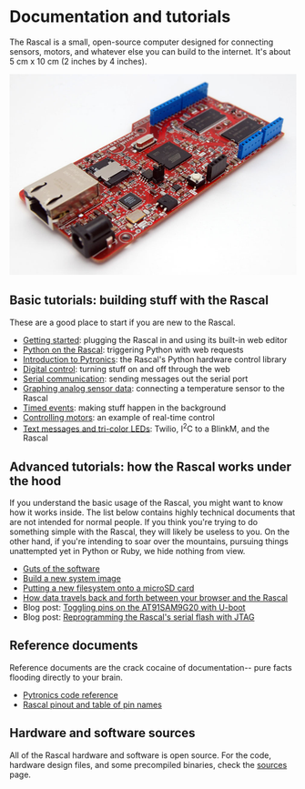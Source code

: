 # Documentation and tutorials #

The Rascal is a small, open-source computer designed for connecting sensors, motors, and whatever else you can build to the internet. It's about 5 cm x 10 cm (2 inches by 4 inches).

<img src="/img/rascal-0.6-beta-2011-02-26.jpg" alt="The Rascal" width="820px">

## Basic tutorials: building stuff with the Rascal ##

These are a good place to start if you are new to the Rascal.

* [Getting started][4]: plugging the Rascal in and using its built-in web editor
* [Python on the Rascal][19]: triggering Python with web requests
* [Introduction to Pytronics][16]: the Rascal's Python hardware control library
* [Digital control][7]: turning stuff on and off through the web
* [Serial communication][8]: sending messages out the serial port
* [Graphing analog sensor data][9]: connecting a temperature sensor to the Rascal
* [Timed events][18]: making stuff happen in the background
* [Controlling motors][20]: an example of real-time control
* [Text messages and tri-color LEDs][15]: Twilio, I<sup>2</sup>C to a BlinkM, and the Rascal

## Advanced tutorials: how the Rascal works under the hood ##

If you understand the basic usage of the Rascal, you might want to know how it works inside. The list below contains highly technical documents that are not intended for normal people. If you think you're trying to do something simple with the Rascal, they will likely be useless to you. On the other hand, if you're intending to soar over the mountains, pursuing things unattempted yet in Python or Ruby, we hide nothing from view.

* [Guts of the software][1]
* [Build a new system image][2]
* [Putting a new filesystem onto a microSD card][12]
* [How data travels back and forth between your browser and the Rascal][17]
* Blog post: [Toggling pins on the AT91SAM9G20 with U-boot][5]
* Blog post: [Reprogramming the Rascal's serial flash with JTAG][6]

## Reference documents ##

Reference documents are the crack cocaine of documentation-- pure facts flooding directly to your brain.

* [Pytronics code reference][11]
* [Rascal pinout and table of pin names][13]

## Hardware and software sources ##

All of the Rascal hardware and software is open source. For the code, hardware design files, and some precompiled binaries, check the [sources][3] page.

[1]: /docs/software-guts.html
[2]: /docs/build-guide.html
[3]: /docs/sources.html
[4]: /docs/basic-tutorial-getting-started.html
[5]: /blog/2011/01/07/toggling-pins-on-the-at91sam9g20-with-u-boot/
[6]: /blog/2010/09/28/rascal-0.3-in-the-works/
[7]: /docs/basic-tutorial-digital-control.html
[8]: /docs/basic-tutorial-serial-communication.html
[9]: /docs/basic-tutorial-reading-sensors.html
[10]: /docs/basic-tutorial-controlling-motors.html
[11]: /docs/pytronics-code-reference.html
[12]: /docs/advanced-tutorial-new-filesystem-onto-microsd-card.html
[13]: /docs/pinout.html
[14]: /docs/basic-tutorial-getting-started-even-more.html
[15]: /docs/basic-tutorial-responding-to-text-messages.html
[16]: /docs/basic-tutorial-pytronics.html
[17]: /docs/browser-server-loop.html
[18]: /docs/basic-tutorial-timers.html
[19]: /docs/basic-tutorial-python-on-the-rascal.html
[20]: /docs/basic-tutorial-controlling-motors.html